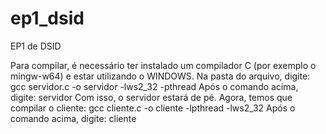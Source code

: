 # ep1_dsid
EP1 de DSID

Para compilar, é necessário ter instalado um compilador C (por exemplo o mingw-w64) e estar utilizando o WINDOWS. 
Na pasta do arquivo, digite: gcc servidor.c -o servidor -lws2_32 -pthread 
Após o comando acima, digite:  servidor
Com isso, o servidor estará de pé. Agora, temos que compilar o cliente:
gcc cliente.c -o cliente -lpthread -lws2_32
Após o comando acima, digite: cliente
